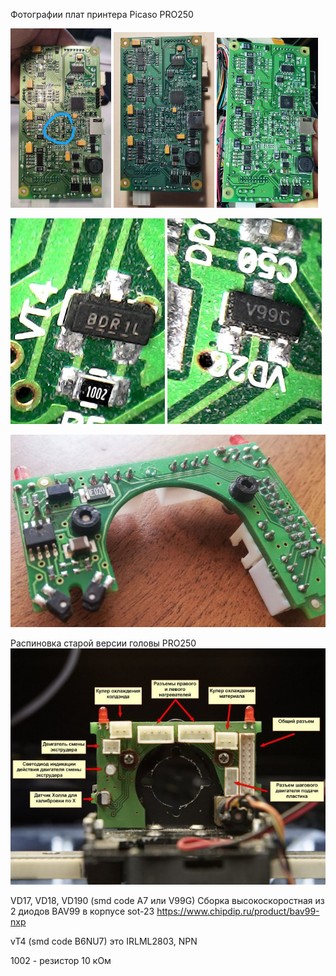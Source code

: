 Фотографии плат принтера Picaso PRO250

<p float="left">
  <img src="./img/1_Picaso_PRO250.jpg" width="32%" title="1_Picaso_PRO250"/>
  <img src="./img/2_Picaso_PRO250.jpg" width="32%" title="2_Picaso_PRO250"/> 
  <img src="./img/3_Picaso_PRO250.jpg" width="32%" title="3_Picaso_PRO250"/>
</p>

<p float="left">
  <img src="./img/4_Picaso_PRO250.jpg" width="49%" title="4_Picaso_PRO250"/>
  <img src="./img/5_Picaso_PRO250.jpg" width="49%" title="5_Picaso_PRO250"/> 
</p>


![6_Picaso_PRO250](./img/6_Picaso_PRO250.jpg)

Распиновка старой версии головы PRO250
![Old_Pro250](./img/Old_Pro250.jpg)

VD17, VD18, VD190 (smd code A7 или V99G) Cборка высокоскоростная из 2 диодов BAV99 в корпусе sot-23
https://www.chipdip.ru/product/bav99-nxp

vT4 (smd code B6NU7) это IRLML2803, NPN

1002 - резистор 10 кОм

